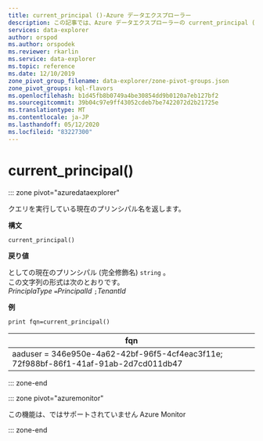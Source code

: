```yaml
---
title: current_principal ()-Azure データエクスプローラー
description: この記事では、Azure データエクスプローラーの current_principal () について説明します。
services: data-explorer
author: orspod
ms.author: orspodek
ms.reviewer: rkarlin
ms.service: data-explorer
ms.topic: reference
ms.date: 12/10/2019
zone_pivot_group_filename: data-explorer/zone-pivot-groups.json
zone_pivot_groups: kql-flavors
ms.openlocfilehash: b1d45fb8b0749a4be30854dd9b0120a7eb127bf2
ms.sourcegitcommit: 39b04c97e9ff43052cdeb7be7422072d2b21725e
ms.translationtype: MT
ms.contentlocale: ja-JP
ms.lasthandoff: 05/12/2020
ms.locfileid: "83227300"
---
```

# <a name="current_principal"></a>current_principal()

::: zone pivot="azuredataexplorer"

クエリを実行している現在のプリンシパル名を返します。

**構文**

`current_principal()`

**戻り値**

としての現在のプリンシパル (完全修飾名) `string` 。  
この文字列の形式は次のとおりです。  
*PrinciplaType* `=`*PrincipalId* `;`*TenantId*

**例**

<!-- csl: https://help.kusto.windows.net/Samples -->
```kusto
print fqn=current_principal()
```

|fqn|
|---|
|aaduser = 346e950e-4a62-42bf-96f5-4cf4eac3f11e; 72f988bf-86f1-41af-91ab-2d7cd011db47|

::: zone-end

::: zone pivot="azuremonitor"

この機能は、ではサポートされていません Azure Monitor

::: zone-end

